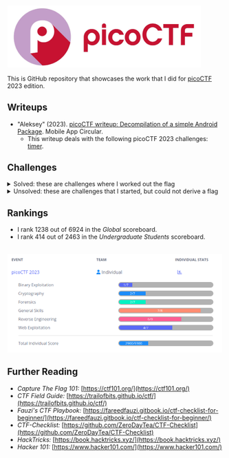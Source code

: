 
<img width="450px" src="./banner.jpg" />

This is GitHub repository that showcases the work that I did for [picoCTF](https://picoctf.org/) 2023 edition.

## Writeups

* "Aleksey" (2023). [picoCTF writeup: Decompilation of a simple Android Package](https://mobileappcircular.com/picoctf-writeup-decompilation-of-a-simple-android-package-57608b7c5929). Mobile App Circular.
    * This writeup deals with the following picoCTF 2023 challenges: [timer](./sol/timer).

## Challenges

<details>
<summary>Solved: these are challenges where I worked out the flag</summary>

* [chrono](./sol/chrono)
* [findme](./sol/findme)
* [hideme](./sol/hideme)
* [MatchTheRegex](./sol/MatchTheRegex)
* [money-ware](./sol/money-ware)
* [More SQLi](./sol/More%20SQLi)
* [Permissions](./sol/Permissions)
* [ReadMyCert](./sol/ReadMyCert)
* [Ready Gladiator 0](./sol/Ready%20Gladiator%200)
* [Ready Gladiator 1](./sol/Ready%20Gladiator%201)
* [Ready Gladiator 2](./sol/Ready%20Gladiator%202)
* [repetitions](./sol/repetitions)
* [Reverse](./sol/Reverse)
* [rotation](./sol/rotation)
* [Rules 2023](./sol/Rules%202023)
* [Safe Opener 2](./sol/Safe%20Opener%202)
* [SOAP](./sol/SOAP)
* [Special](./sol/Special)
* [timer](./sol/timer)
* [two-sum](./sol/two-sum)
* [useless](./sol/useless)
* [who is it](./sol/who%20is%20it)

</details>

<details>
<summary>Unsolved: these are challenges that I started, but could not derive a flag</summary>

* [babygame01](./usol/babygame01)
* [HideToSee](./usol/HideToSee)
* [Java Code Analysis](./usol/Java%20Code%20Analysis)
* [No way out](./usol/No%20way%20out)
* [PcapPoisoning](./usol/PcapPoisoning)
* [Virtual Machine 0](./usol/Virtual%20Machine%200)

</details>

## Rankings

* I rank 1238 out of 6924 in the _Global_ scoreboard.
* I rank 414 out of 2463 in the _Undergraduate Students_ scoreboard.

<br />
<img width="500px;" src="./individual_stats.png" />

## Further Reading

* _Capture The Flag 101:_ [https://ctf101.org/](https://ctf101.org/)
* _CTF Field Guide:_ [https://trailofbits.github.io/ctf/](https://trailofbits.github.io/ctf/)
* _Fauzi's CTF Playbook:_ [https://fareedfauzi.gitbook.io/ctf-checklist-for-beginner/](https://fareedfauzi.gitbook.io/ctf-checklist-for-beginner/)
* _CTF-Checklist:_ [https://github.com/ZeroDayTea/CTF-Checklist](https://github.com/ZeroDayTea/CTF-Checklist)
* _HackTricks:_ [https://book.hacktricks.xyz/](https://book.hacktricks.xyz/)
* _Hacker 101:_ [https://www.hacker101.com/](https://www.hacker101.com/)
